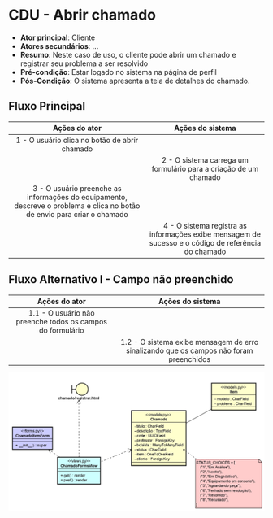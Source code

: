 # CDU - Abrir chamado

- **Ator principal**: Cliente
- **Atores secundários**: ...	 
- **Resumo**: Neste caso de uso, o cliente pode abrir um chamado e registrar seu problema a ser resolvido
- **Pré-condição**: Estar logado no sistema na página de perfil
- **Pós-Condição**: O sistema apresenta a tela de detalhes do chamado.

## Fluxo Principal
| Ações do ator | Ações do sistema |
| :-----------------: | :-----------------: | 
| 1 - O usuário clica no botão de abrir chamado | |  
| | 2 - O sistema carrega um formulário para a criação de um chamado | 
| 3 - O usuário preenche as informações do equipamento, descreve o problema e clica no botão de envio para criar o chamado | | 
| | 4 - O sistema registra as informações exibe mensagem de sucesso e o código de referência do chamado |  

## Fluxo Alternativo I - Campo não preenchido
| Ações do ator | Ações do sistema |
| :-----------------: |:-----------------: | 
| 1.1 - O usuário não preenche todos os campos do formulário | |  
| | 1.2 - O sistema exibe mensagem de erro sinalizando que os campos não foram preenchidos|

![diagrama de classe de projeto](../imgs/cproj/abrirchamado.jpg "Diagrama de classe de projeto - Abrir Chamado")
